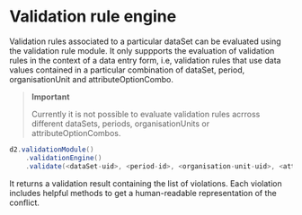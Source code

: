 # Validation rule engine

<!--DHIS2-SECTION-ID:validation_rule_engine-->

Validation rules associated to a particular dataSet can be evaluated using the validation rule module. It only suppports the evaluation of validation rules in the context of a data entry form, i.e, validation rules that use data values contained in a particular combination of dataSet, period, organisationUnit and attributeOptionCombo.

> **Important**
>
> Currently it is not possible to evaluate validation rules acrross different dataSets, periods, organisationUnits or attributeOptionCombos.

```java
d2.validationModule()
    .validationEngine()
    .validate(<dataSet-uid>, <period-id>, <organisation-unit-uid>, <attribute-option-combo-uid>);
```

It returns a validation result containing the list of violations. Each violation includes helpful methods to get a human-readable representation of the conflict.
